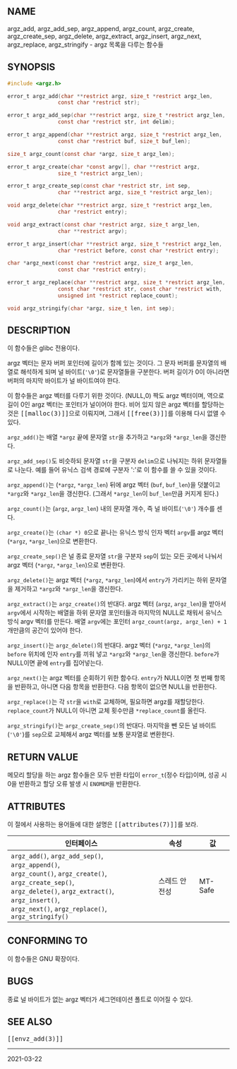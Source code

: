 ## NAME

argz_add, argz_add_sep, argz_append, argz_count, argz_create, argz_create_sep, argz_delete, argz_extract, argz_insert, argz_next, argz_replace, argz_stringify - argz 목록을 다루는 함수들

## SYNOPSIS

```c
#include <argz.h>

error_t argz_add(char **restrict argz, size_t *restrict argz_len,
                const char *restrict str);

error_t argz_add_sep(char **restrict argz, size_t *restrict argz_len,
                const char *restrict str, int delim);

error_t argz_append(char **restrict argz, size_t *restrict argz_len,
                const char *restrict buf, size_t buf_len);

size_t argz_count(const char *argz, size_t argz_len);

error_t argz_create(char *const argv[], char **restrict argz,
                size_t *restrict argz_len);

error_t argz_create_sep(const char *restrict str, int sep,
                char **restrict argz, size_t *restrict argz_len);

void argz_delete(char **restrict argz, size_t *restrict argz_len,
                char *restrict entry);

void argz_extract(const char *restrict argz, size_t argz_len,
                char **restrict argv);

error_t argz_insert(char **restrict argz, size_t *restrict argz_len,
                char *restrict before, const char *restrict entry);

char *argz_next(const char *restrict argz, size_t argz_len,
                const char *restrict entry);

error_t argz_replace(char **restrict argz, size_t *restrict argz_len,
                const char *restrict str, const char *restrict with,
                unsigned int *restrict replace_count);

void argz_stringify(char *argz, size_t len, int sep);
```

## DESCRIPTION

이 함수들은 glibc 전용이다.

argz 벡터는 문자 버퍼 포인터에 길이가 함께 있는 것이다. 그 문자 버퍼를 문자열의 배열로 해석하게 되며 널 바이트(`'\0'`)로 문자열들을 구분한다. 버퍼 길이가 0이 아니라면 버퍼의 마지막 바이트가 널 바이트여야 한다.

이 함수들은 argz 벡터를 다루기 위한 것이다. (NULL,0) 짝도 argz 벡터이며, 역으로 길이 0인 argz 벡터는 포인터가 널이어야 한다. 비어 있지 않은 argz 벡터를 할당하는 것은 <tt>[[malloc(3)]]</tt>으로 이뤄지며, 그래서 <tt>[[free(3)]]</tt>를 이용해 다시 없앨 수 있다.

`argz_add()`는 배열 `*argz` 끝에 문자열 `str`을 추가하고 `*argz`와 `*argz_len`을 갱신한다.

`argz_add_sep()`도 비슷하되 문자열 `str`을 구분자 `delim`으로 나눠지는 하위 문자열들로 나눈다. 예를 들어 유닉스 검색 경로에 구분자 ':'로 이 함수를 쓸 수 있을 것이다.

`argz_append()`는 (`*argz`, `*argz_len`) 뒤에 argz 벡터 (`buf`, `buf_len`)을 덧붙이고 `*argz`와 `*argz_len`을 갱신한다. (그래서 `*argz_len`이 `buf_len`만큼 커지게 된다.)

`argz_count()`는 (`argz`, `argz_len`) 내의 문자열 개수, 즉 널 바이트(`'\0'`) 개수를 센다.

`argz_create()`는 `(char *) 0`으로 끝나는 유닉스 방식 인자 벡터 `argv`를 argz 벡터 (`*argz`, `*argz_len`)으로 변환한다.

`argz_create_sep()`은 널 종료 문자열 `str`을 구분자 `sep`이 있는 모든 곳에서 나눠서 argz 벡터 (`*argz`, `*argz_len`)으로 변환한다.

`argz_delete()`는 argz 벡터 (`*argz`, `*argz_len`)에서 `entry`가 가리키는 하위 문자열을 제거하고 `*argz`와 `*argz_len`을 갱신한다.

`argz_extract()`는 `argz_create()`의 반대다. argz 벡터 (`argz`, `argz_len`)을 받아서 `argv`에서 시작하는 배열을 하위 문자열 포인터들과 마지막의 NULL로 채워서 유닉스 방식 argv 벡터를 만든다. 배열 `argv`에는 포인터 `argz_count(argz, argz_len) + 1` 개만큼의 공간이 있어야 한다.

`argz_insert()`는 `argz_delete()`의 반대다. argz 벡터 (`*argz`, `*argz_len`)의 `before` 위치에 인자 `entry`를 끼워 넣고 `*argz`와 `*argz_len`을 갱신한다. `before`가 NULL이면 끝에 `entry`를 집어넣는다.

`argz_next()`는 argz 벡터를 순회하기 위한 함수다. `entry`가 NULL이면 첫 번째 항목을 반환하고, 아니면 다음 항목을 반환한다. 다음 항목이 없으면 NULL을 반환한다.

`argz_replace()`는 각 `str`을 `with`로 교체하며, 필요하면 argz를 재할당한다. `replace_count`가 NULL이 아니면 교체 횟수만큼 `*replace_count`를 올린다.

`argz_stringify()`는 `argz_create_sep()`의 반대다. 마지막을 뺀 모든 널 바이트(`'\0'`)를 `sep`으로 교체해서 argz 벡터를 보통 문자열로 변환한다.

## RETURN VALUE

메모리 할당을 하는 argz 함수들은 모두 반환 타입이 `error_t`(정수 타입)이며, 성공 시 0을 반환하고 할당 오류 발생 시 `ENOMEM`을 반환한다.

## ATTRIBUTES

이 절에서 사용하는 용어들에 대한 설명은 <tt>[[attributes(7)]]</tt>를 보라.

| 인터페이스 | 속성 | 값 |
| --- | --- | --- |
| `argz_add()`, `argz_add_sep()`, `argz_append()`,<br>`argz_count()`, `argz_create()`, `argz_create_sep()`,<br>`argz_delete()`, `argz_extract()`, `argz_insert()`,<br>`argz_next()`, `argz_replace()`, `argz_stringify()` | 스레드 안전성 | MT-Safe |

## CONFORMING TO

이 함수들은 GNU 확장이다.

## BUGS

종료 널 바이트가 없는 argz 벡터가 세그먼테이션 폴트로 이어질 수 있다.

## SEE ALSO

<tt>[[envz_add(3)]]</tt>

----

2021-03-22
